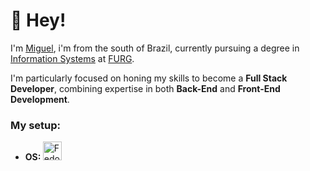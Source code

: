 # 👋 Hey!

I'm [Miguel](www.linkedin.com/in/miguel-medina-1a0b641a0), i'm from the south of Brazil, currently pursuing a degree in  [Information Systems](http://www.si.c3.furg.br/ ) at [FURG](https://www.furg.br/en/carreiros-campus).

I'm particularly focused on honing my skills to become a **Full Stack Developer**, combining expertise in both **Back-End** and **Front-End Development**. 

### My setup:
- <b>OS: </b> <img src="https://download.zone/wp-content/uploads/2019/03/Fedora-Server-OS-Download-For-PC.png" alt="Fedora" width="30"/>
